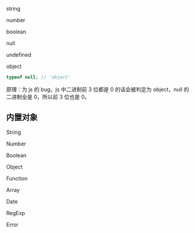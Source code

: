 string

number

boolean

null

undefined

object



```javascript
typeof null; // 'object'
```

原理：为 js 的 bug，js 中二进制前 3 位都是 0 的话会被判定为 object，null 的二进制全是 0，所以前 3 位也是 0。



## 内置对象

String

Number

Boolean

Object

Function

Array

Date

RegExp

Error